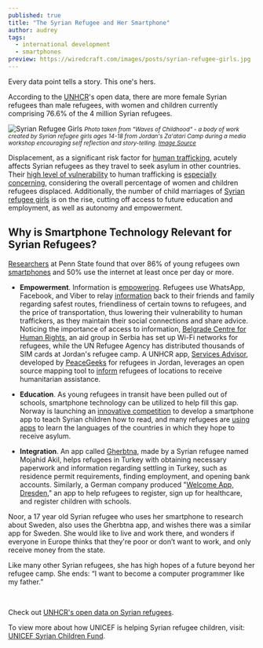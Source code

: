 ```yaml
---
published: true
title: "The Syrian Refugee and Her Smartphone"
author: audrey
tags:
  - international development
  - smartphones
preview: https://wiredcraft.com/images/posts/syrian-refugee-girls.jpg
---
```


Every data point tells a story. This one's hers. 

According to the [UNHCR](http://data.unhcr.org/syrianrefugees/regional.php)'s open data, there are more female Syrian refugees than male refugees, with women and children currently comprising 76.6% of the 4 million Syrian refugees.  

![Syrian Refugee Girls](https://wiredcraft.com/images/posts/syrian-refugee-girls.jpg)
*<small>Photo taken from "Waves of Childhood" - a body of work created by Syrian refugee girls ages 14-18 from Jordan's Za'atari Camp during a media workshop encouraging self reflection and story-telling. [Image Source](http://www.telegraph.co.uk/news/worldnews/middleeast/syria/11201377/Syrias-refugees-Girls-use-photography-to-document-life-in-the-Zaatari-camp.html?frame=3091833)</small>*

<!-- more -->

Displacement, as a significant risk factor for [human trafficking](https://wiredcraft.com/blog/human-trafficking-open-data-python/), acutely affects Syrian refugees as they travel to seek asylum in other countries. Their [high level of vulnerability](http://www.refworld.org/docid/55b73b9511.html) to human trafficking is [especially concerning](http://www.humanityinaction.org/knowledgebase/583-the-response-to-syrian-refugee-women-s-health-needs-in-lebanon-turkey-and-jordan-and-recommendations-for-improved-practice), considering the overall percentage of women and children refugees displaced. Additionally, the number of child marriages of [Syrian refugee girls](http://www.theatlantic.com/international/archive/2013/05/child-marriages-rise-among-syrian-refugee-girls/276287/) is on the rise, cutting off access to future education and employment, as well as autonomy and empowerment.

## Why is Smartphone Technology Relevant for Syrian Refugees?

[Researchers](http://news.psu.edu/story/350156/2015/03/26/research/ist-researchers-explore-technology-use-syrian-refugee-camp) at Penn State found that over 86% of young refugees own [smartphones](https://wiredcraft.com/blog/mobile-development/) and 50% use the internet at least once per day or more. 

- **Empowerment**. Information is [empowering](https://wiredcraft.com/blog/open-data-powerful/). Refugees use WhatsApp, Facebook, and Viber to relay [information](http://www.cbc.ca/news/world/for-syrian-refugees-smartphones-are-a-lifeline-not-a-toy-1.3221349) back to their friends and family regarding safest routes, friendliness of certain towns to refugees, and the price of transportation, thus lowering their vulnerability to human traffickers, as they maintain their social connections and share advice. Noticing the importance of access to information, [Belgrade Centre for Human Rights](http://www.bgcentar.org.rs/bgcentar/eng-lat/), an aid group in Serbia has set up Wi-Fi networks for refugees, while the UN Refugee Agency has distributed thousands of SIM cards at Jordan's refugee camp. A UNHCR app, [Services Advisor](http://advisor.unhcr.jo/#/), developed by [PeaceGeeks](http://digitalhumanitarians.com/content/unhcr-app-syrian-refugees) for refugees in Jordan, leverages an open source mapping tool to [inform](http://data.unhcr.org/jordan/) refugees of locations to receive humanitarian assistance.  

- **Education**. As young refugees in transit have been pulled out of schools, smartphone technology can be utilized to help fill this gap. Norway is launching an [innovative competition](http://www.openeyesopinion.com/norway-launches-initiative-to-develop-smartphone-app-to-help-educate-syrian-refugee-children/) to develop a smartphone app to teach Syrian children how to read, and many refugees are [using apps](http://blogs.unicef.org.uk/2015/09/07/refugee-crisis-syria-mobile-apps/) to learn the languages of the countries in which they hope to receive asylum.

- **Integration**. An app called [Gherbtna](https://diary.thesyriacampaign.org/refugee-in-turkey-theres-an-app-for-that/), made by a Syrian refugee named Mojahid Akil, helps refugees in Turkey with obtaining necessary paperwork and information regarding settling in Turkey, such as residence permit requirements, finding employment, and opening bank accounts. Similarly, a German company produced "[Welcome App, Dresden](https://play.google.com/store/apps/details?id=de.weclome_app_concept.welcome&hl=en)," an app to help refugees to register, sign up for healthcare, and register children with schools. 

Noor, a 17 year old Syrian refugee who uses her smartphone to research about Sweden, also uses the Gherbtna app, and wishes there was a similar app for Sweden. She would like to live and work there, and wonders if everyone in Europe thinks that they're poor or don’t want to work, and only receive money from the state.

Like many other Syrian refugees, she has high hopes of a future beyond her refugee camp. She ends: “I want to become a computer programmer like my father.” 

<br>


Check out [UNHCR's open data on Syrian refugees](http://data.unhcr.org/syrianrefugees/regional.php). 

To view more about how UNICEF is helping Syrian refugee children, visit: [UNICEF Syrian Children Fund](https://www.unicefusa.org/donate/help-syrian-children/16078?utm_campaign=2015_misc&utm_medium=cpc&utm_source=google&ms=cpc_dig_2015_misc_2015_google&initialms=cpc_dig_2015_misc_2015_google&utm_content=syria).
